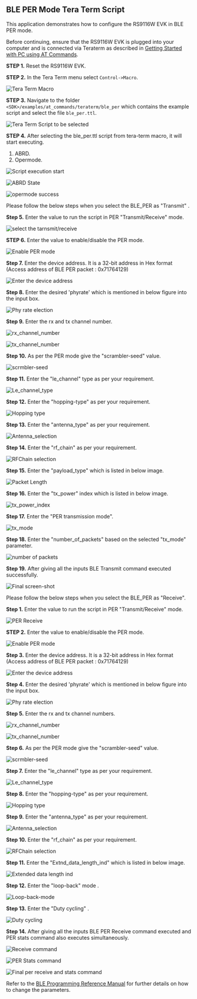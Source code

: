 ## BLE PER Mode Tera Term Script
This application demonstrates how to configure the RS9116W EVK in BLE PER mode.

Before continuing, ensure that the RS9116W EVK is plugged into your computer and is connected via Teraterm as described in [Getting Started with PC using AT Commands](http://docs.silabs.com/rs9116-wiseconnect/2.4/wifibt-wc-getting-started-with-pc/). 

**STEP 1.** Reset the RS9116W EVK.

**STEP 2.** In the Tera Term menu select `Control->Macro`.

![Tera Term Macro](./resources/tera-term-macro-1.png)
	
**STEP 3.** Navigate to the folder `<SDK>/examples/at_commands/teraterm/ble_per` which contains the example script and select the file `ble_per.ttl`.

![Tera Term Script to be selected](./resources/tera-term-ble-per.png)



**STEP 4.** After selecting the ble_per.ttl script from tera-term macro, it will start executing.
1. ABRD.
2. Opermode.

![Script execution start](./resources/script-start-pop-up.png)

![ABRD State](./resources/firmware-loading-done-2.png)

![opermode success](./resources/opermode-success-3.png)

Please follow the below steps when you select the BLE_PER as "Transmit" .

**Step 5.** Enter the value to run the script in PER "Transmit/Receive" mode.

![select the tarnsmit/receive](./resources/per-tx-rx-4.png)

**STEP 6.** Enter the value to enable/disable the PER mode.

![Enable PER mode](./resources/per-enable-5.png)

**Step 7.** Enter the device address. It is a 32-bit address in Hex format (Access address of BLE PER packet : 0x71764129)

![Enter the device address](./resources/device_address-6.png)

**Step 8.** Enter the desired 'phyrate' which is mentioned in below figure into the input box.

![Phy rate election](./resources/ble-phy-rate-7.png)

**Step 9.** Enter the rx and tx channel number.

![rx_channel_number](./resources/rx-channel-number-8.png)

![tx_channel_number](./resources/tx-channel-number-9.png)

**Step 10.** As per the PER mode give the "scrambler-seed" value.

![scrmbler-seed](./resources/scrambler-seed-9.png)

**Step 11.** Enter the "le_channel" type as per your requirement.

![Le_channel_type](./resources/data-adv-channel-10.png)

**Step 12.** Enter the "hopping-type" as per your requirement.

![Hopping type](./resources/hopping-type-11.png)

**Step 13.** Enter the "antenna_type" as per your requirement.

![Antenna_selection](./resources/antenna-sel-11.png)

**Step 14.** Enter the "rf_chain" as per your requirement.

![RFChain selection](./resources/rf-chain-12.png)

**Step 15.** Enter the "payload_type" which is listed in below image.

![Packet Length](./resources/payload-type-13.png)

**Step 16.** Enter the "tx_power" index which is listed in below image.

![tx_power_index](./resources/tx-power-index-14.png)

**Step 17.** Enter the "PER transmission mode".

![tx_mode](./resources/tx-mode-15.png)

**Step 18.** Enter the "number_of_packets" based on the selected "tx_mode" parameter.

![number of packets](./resources/number-of-pkts.png)

**Step 19.** After giving all the inputs BLE Transmit command executed successfully.

![Final screen-shot](./resources/ble-transmit-executed-16.png)

Please follow the below steps when you select the BLE_PER as "Receive".

**Step 1.** Enter the value to run the script in PER "Transmit/Receive" mode.

![PER Receive](./resources/ble-per-rx-1.png)

**STEP 2.** Enter the value to enable/disable the PER mode.

![Enable PER mode](./resources/per-enable-5.png)

**Step 3.** Enter the device address. It is a 32-bit address in Hex format (Access address of BLE PER packet : 0x71764129)

![Enter the device address](./resources/device_address-6.png)

**Step 4.** Enter the desired 'phyrate' which is mentioned in below figure into the input box.

![Phy rate election](./resources/ble-phy-rate-7.png)

**Step 5.** Enter the rx and tx channel numbers.

![rx_channel_number](./resources/rx-channel-number-8.png)

![tx_channel_number](./resources/tx-channel-number-9.png)

**Step 6.** As per the PER mode give the "scrambler-seed" value.

![scrmbler-seed](./resources/scrambler-seed-9.png)

**Step 7.** Enter the "le_channel" type as per your requirement.

![Le_channel_type](./resources/data-adv-channel-10.png)

**Step 8.** Enter the "hopping-type" as per your requirement.

![Hopping type](./resources/hopping-type-11.png)

**Step 9.** Enter the "antenna_type" as per your requirement.

![Antenna_selection](./resources/antenna-sel-11.png)

**Step 10.** Enter the "rf_chain" as per your requirement.

![RFChain selection](./resources/rf-chain-12.png)

**Step 11.** Enter the "Extnd_data_length_ind" which is listed in below image.

![Extended data length ind](./resources/extended-data-length-indication-rx.png)

**Step 12.** Enter the "loop-back" mode .

![Loop-back-mode](./resources/loop-back-mode-rx.png)

**Step 13.** Enter the "Duty cycling" .

![Duty cycling](./resources/duty-cycling-rx.png)

**Step 14.** After giving all the inputs BLE PER Receive command executed and PER stats command also executes simultaneously.

![Receive command](./resources/receive-executed-rx.png)

![PER Stats command](./resources/stats-command-executed-rx.png)

![Final per receive and stats command](./resources/per-receive-screen-shot-rx.png)


Refer to the [BLE Programming Reference Manual](https://docs.silabs.com/rs9116/wiseconnect/rs9116w-ble-at-command-prm/latest/08-ble-commands) for further details on how to change the parameters.
